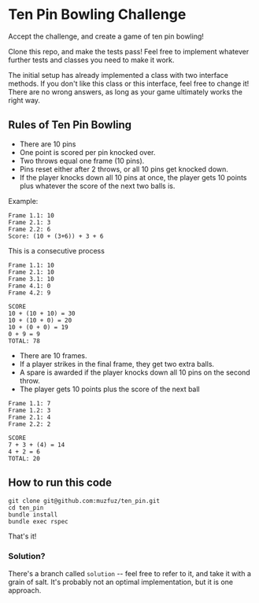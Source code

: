 # Ten Pin Bowling Challenge

Accept the challenge, and create a game of ten pin bowling!

Clone this repo, and make the tests pass! Feel free to implement whatever further tests and classes you need to make it work.

The initial setup has already implemented a class with two interface methods.  If you don't like this class or this interface, feel free to change it!  There are no wrong answers, as long as your game ultimately works the right way.

## Rules of Ten Pin Bowling

* There are 10 pins
* One point is scored per pin knocked over.
* Two throws equal one frame (10 pins).
* Pins reset either after 2 throws, or all 10 pins get knocked down.
* If the player knocks down all 10 pins at once, the player gets 10 points plus whatever the score of the next two balls is.

Example:
```
Frame 1.1: 10
Frame 2.1: 3
Frame 2.2: 6
Score: (10 + (3+6)) + 3 + 6
```

This is a consecutive process
```
Frame 1.1: 10
Frame 2.1: 10
Frame 3.1: 10
Frame 4.1: 0
Frame 4.2: 9

SCORE
10 + (10 + 10) = 30
10 + (10 + 0) = 20
10 + (0 + 0) = 19
0 + 9 = 9
TOTAL: 78
```

* There are 10 frames.
* If a player strikes in the final frame, they get two extra balls.
* A spare is awarded if the player knocks down all 10 pins on the second throw.
* The player gets 10 points plus the score of the next ball

```
Frame 1.1: 7
Frame 1.2: 3
Frame 2.1: 4
Frame 2.2: 2

SCORE
7 + 3 + (4) = 14
4 + 2 = 6
TOTAL: 20
```

## How to run this code

```
git clone git@github.com:muzfuz/ten_pin.git
cd ten_pin
bundle install
bundle exec rspec
```

That's it!

### Solution?
There's a branch called `solution` -- feel free to refer to it, and take it with a grain of salt.  It's probably not an optimal implementation, but it is one approach.
